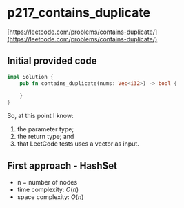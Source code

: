 # p217_contains_duplicate
[https://leetcode.com/problems/contains-duplicate/](https://leetcode.com/problems/contains-duplicate/)

## Initial provided code
```Rust
impl Solution {
    pub fn contains_duplicate(nums: Vec<i32>) -> bool {
     
    }
}
```

So, at this point I know:
1. the parameter type;
2. the return type; and 
3. that LeetCode tests uses a vector as input.

## First approach - HashSet

- n = number of nodes
- time complexity: $O(n)$
- space complexity: $O(n)$
